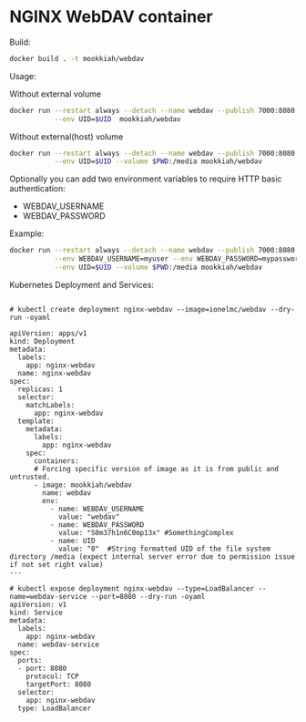 # NGINX WebDAV container

Build:
```bash
docker build . -t mookkiah/webdav
```

Usage:

Without external volume
```bash
docker run --restart always --detach --name webdav --publish 7000:8080 \
           --env UID=$UID  mookkiah/webdav
```

Without external(host) volume
```bash
docker run --restart always --detach --name webdav --publish 7000:8080 \
           --env UID=$UID --volume $PWD:/media mookkiah/webdav
```

Optionally you can add two environment variables to require HTTP basic authentication:

* WEBDAV_USERNAME
* WEBDAV_PASSWORD

Example:

```bash
docker run --restart always --detach --name webdav --publish 7000:8080 \
           --env WEBDAV_USERNAME=myuser --env WEBDAV_PASSWORD=mypassword \
           --env UID=$UID --volume $PWD:/media mookkiah/webdav
```

Kubernetes Deployment and Services:

```

# kubectl create deployment nginx-webdav --image=ionelmc/webdav --dry-run -oyaml

apiVersion: apps/v1
kind: Deployment
metadata:
  labels:
    app: nginx-webdav
  name: nginx-webdav
spec:
  replicas: 1
  selector:
    matchLabels:
      app: nginx-webdav
  template:
    metadata:
      labels:
        app: nginx-webdav
    spec:
      containers:
      # Forcing specific version of image as it is from public and untrusted. 
      - image: mookkiah/webdav
        name: webdav
        env:
          - name: WEBDAV_USERNAME
            value: "webdav"
          - name: WEBDAV_PASSWORD
            value: "S0m37h1n6C0mp13x" #SomethingComplex
          - name: UID
            value: "0"  #String formatted UID of the file system directory /media (expect internal server error due to permission issue if not set right value)
---

# kubectl expose deployment nginx-webdav --type=LoadBalancer --name=webdav-service --port=8080 --dry-run -oyaml 
apiVersion: v1
kind: Service
metadata:
  labels:
    app: nginx-webdav
  name: webdav-service
spec:
  ports:
  - port: 8080
    protocol: TCP
    targetPort: 8080
  selector:
    app: nginx-webdav
  type: LoadBalancer

```